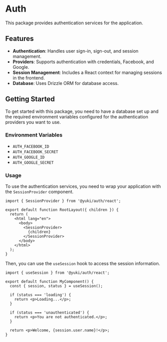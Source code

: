 # Auth

This package provides authentication services for the application.

## Features

- **Authentication**: Handles user sign-in, sign-out, and session management.
- **Providers**: Supports authentication with credentials, Facebook, and Google.
- **Session Management**: Includes a React context for managing sessions in the frontend.
- **Database**: Uses Drizzle ORM for database access.

## Getting Started

To get started with this package, you need to have a database set up and the required environment variables configured for the authentication providers you want to use.

### Environment Variables

- `AUTH_FACEBOOK_ID`
- `AUTH_FACEBOOK_SECRET`
- `AUTH_GOOGLE_ID`
- `AUTH_GOOGLE_SECRET`

### Usage

To use the authentication services, you need to wrap your application with the `SessionProvider` component.

```tsx
import { SessionProvider } from '@yuki/auth/react';

export default function RootLayout({ children }) {
  return (
    <html lang="en">
      <body>
        <SessionProvider>
          {children}
        </SessionProvider>
      </body>
    </html>
  );
}
```

Then, you can use the `useSession` hook to access the session information.

```tsx
import { useSession } from '@yuki/auth/react';

export default function MyComponent() {
  const { session, status } = useSession();

  if (status === 'loading') {
    return <p>Loading...</p>;
  }

  if (status === 'unauthenticated') {
    return <p>You are not authenticated.</p>;
  }

  return <p>Welcome, {session.user.name}!</p>;
}
```